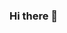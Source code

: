 ### Hi there 👋

<!--
**rubitorres03/rubitorres03** is a ✨ _special_ ✨ repository because its `README.md` (this file) appears on your GitHub profile.


- 🔭 I’m currently working on an e-commerce site with my group.
- 🌱 I’m currently learning Javascript and HTML.
- 👯 I’m looking to collaborate on ...
- 🤔 I’m looking for help with ...
- 💬 Ask me about ...
- 📫 How to reach me: ...
- 😄 Pronouns: ...
- ⚡ Fun fact: ...
-->
